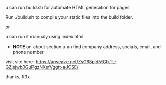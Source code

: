 u can run build.sh for automate HTML generation for pages

Run ./build.sh to compile your static files into the build folder.

or

u can run it manualy using index.html

- **NOTE**
on about section u an find company address, socials, email, and phone number

visit site here: https://arweave.net/ZsG68pidMCtkTL-GZjejwb0GuPgzNXefVggtt-aJCSE/

thanks, R3x
